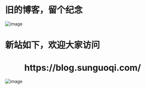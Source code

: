 # 旧的博客，留个纪念

![image](https://user-images.githubusercontent.com/79169717/211170172-ebbf31df-b4a2-44e2-ae8c-57c571ad6d34.png)

# 新站如下，欢迎大家访问

<h1 align="center">https://blog.sunguoqi.com/</h1>

![image](https://user-images.githubusercontent.com/79169717/211170192-bd07f21f-e39f-44c5-b453-33222c03834b.png)

